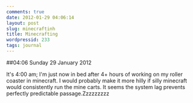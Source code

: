 ```yaml
---
comments: true
date: 2012-01-29 04:06:14
layout: post
slug: minecraftinh
title: Minecrafting
wordpressid: 233
tags: journal
---
```


##04:06 Sunday 29 January 2012

It's 4:00 am; I'm just now in bed after 4+ hours of working on my roller coaster in minecraft. I would probably make it more hilly if silly minecraft would consistently run the mine carts. It seems the system lag prevents perfectly predictable passage.Zzzzzzzzz


